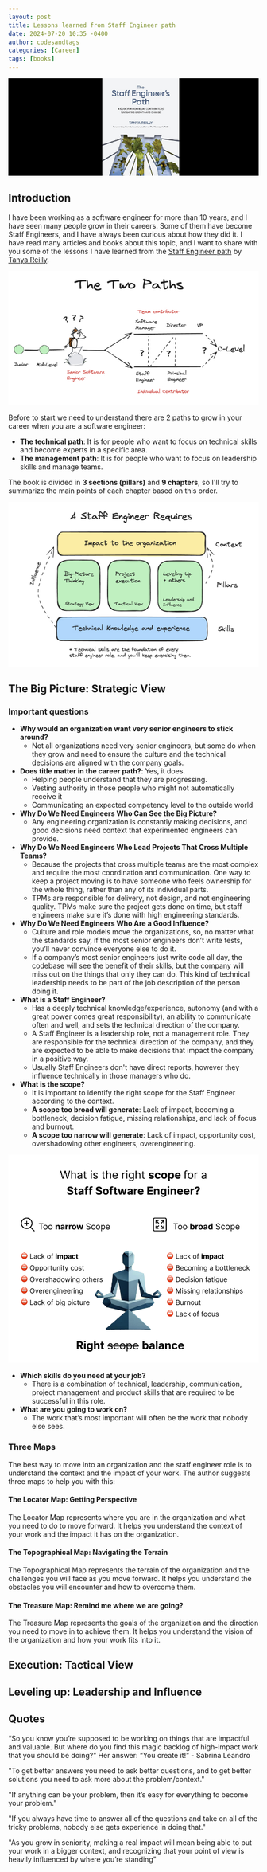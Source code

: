 ```yaml
---
layout: post
title: Lessons learned from Staff Engineer path
date: 2024-07-20 10:35 -0400
author: codesandtags
categories: [Career]
tags: [books]
---
```


![Cover Large Web Apps](/assets/img/posts/staff-software-cover.jpg)

## Introduction

I have been working as a software engineer for more than 10 years, and I have seen many people grow in their careers. Some of them have become Staff Engineers, and I have always been curious about how they did it. I have read many articles and books about this topic, and I want to share with you some of the lessons I have learned from the [Staff Engineer path](https://www.amazon.ca/Staff-Engineers-Path-Individual-Contributors/dp/1098118731) by [Tanya Reilly](https://www.amazon.ca/stores/Tanya-Reilly/author/B09XH2DBQW?ref=ap_rdr&isDramIntegrated=true&shoppingPortalEnabled=true).

![The two paths](/assets/img/posts/staff-two-paths.jpg)

Before to start we need to understand there are 2 paths to grow in your career when you are a software engineer:

- **The technical path**: It is for people who want to focus on technical skills and become experts in a specific area.
- **The management path**: It is for people who want to focus on leadership skills and manage teams.

The book is divided in **3 sections (pillars)** and **9 chapters**, so I'll try to summarize the main points of each chapter based on this order.

![Staff Engineer Overview](/assets/img/posts/staff-overview.jpg)

## The Big Picture: Strategic View

### Important questions

- **Why would an organization want very senior engineers to stick around?**
  - Not all organizations need very senior engineers, but some do when they grow and need to ensure the culture and the technical decisions are aligned with the company goals.
- **Does title matter in the career path?**: Yes, it does.
  - Helping people understand that they are progressing.
  - Vesting authority in those people who might not automatically receive it
  - Communicating an expected competency level to the outside world
- **Why Do We Need Engineers Who Can See the Big Picture?**
  - Any engineering organization is constantly making decisions, and good decisions need context that experimented engineers can provide.
- **Why Do We Need Engineers Who Lead Projects That Cross Multiple Teams?**
  - Because the projects that cross multiple teams are the most complex and require the most coordination and communication. One way to keep a project moving is to have someone who feels ownership for the whole thing, rather than any of its individual parts.
  - TPMs are responsible for delivery, not design, and not engineering quality. TPMs make sure the project gets done on time, but staff engineers make sure it’s done with high engineering standards.
- **Why Do We Need Engineers Who Are a Good Influence?**
  - Culture and role models move the organizations, so, no matter what the standards say, if the most senior engineers don’t write tests, you’ll never convince everyone else to do it.
  - If a company’s most senior engineers just write code all day, the codebase will see the benefit of their skills, but the company will miss out on the things that only they can do. This kind of technical leadership needs to be part of the job description of the person doing it.
- **What is a Staff Engineer?**
  - Has a deeply technical knowledge/experience, autonomy (and with a great power comes great responsibility), an ability to communicate often and well, and sets the technical direction of the company.
  - A Staff Engineer is a leadership role, not a management role. They are responsible for the technical direction of the company, and they are expected to be able to make decisions that impact the company in a positive way.
  - Usually Staff Engineers don't have direct reports, however they influence technically in those managers who do.
- **What is the scope?**
  - It is important to identify the right scope for the Staff Engineer according to the context.
  - **A scope too broad will generate**: Lack of impact, becoming a bottleneck, decision fatigue, missing relationships, and lack of focus and burnout.
  - **A scope too narrow will generate**: Lack of impact, opportunity cost, overshadowing other engineers, overengineering.

![Staff Skills](/assets/img/posts/staff-scope.png)

- **Which skills do you need at your job?**
  - There is a combination of technical, leadership, communication, project management and product skills that are required to be successful in this role.
- **What are you going to work on?**
  - The work that’s most important will often be the work that nobody else sees.

### Three Maps

The best way to move into an organization and the staff engineer role is to understand the context and the impact of your work. The author suggests three maps to help you with this:

#### The Locator Map: Getting Perspective

The Locator Map represents where you are in the organization and what you need to do to move forward. It helps you understand the context of your work and the impact it has on the organization.

#### The Topographical Map: Navigating the Terrain

The Topographical Map represents the terrain of the organization and the challenges you will face as you move forward. It helps you understand the obstacles you will encounter and how to overcome them.

#### The Treasure Map: Remind me where we are going?

The Treasure Map represents the goals of the organization and the direction you need to move in to achieve them. It helps you understand the vision of the organization and how your work fits into it.

## Execution: Tactical View

## Leveling up: Leadership and Influence

## Quotes

“So you know you’re supposed to be working on things that are impactful and valuable. But where do you find this magic backlog of high-impact work that you should be doing?” Her answer: “You create it!” - Sabrina Leandro

"To get better answers you need to ask better questions, and to get better solutions you need to ask more about the problem/context."

"If anything can be your problem, then it’s easy for everything to become your problem."

"If you always have time to answer all of the questions and take on all of the tricky problems, nobody else gets experience in doing that."

"As you grow in seniority, making a real impact will mean being able to put your work in a bigger context, and recognizing that your point of view is heavily influenced by where you’re standing"
